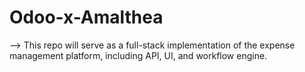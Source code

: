 # Odoo-x-Amalthea
--> This repo will serve as a full-stack implementation of the expense management platform, including API, UI, and workflow engine.
